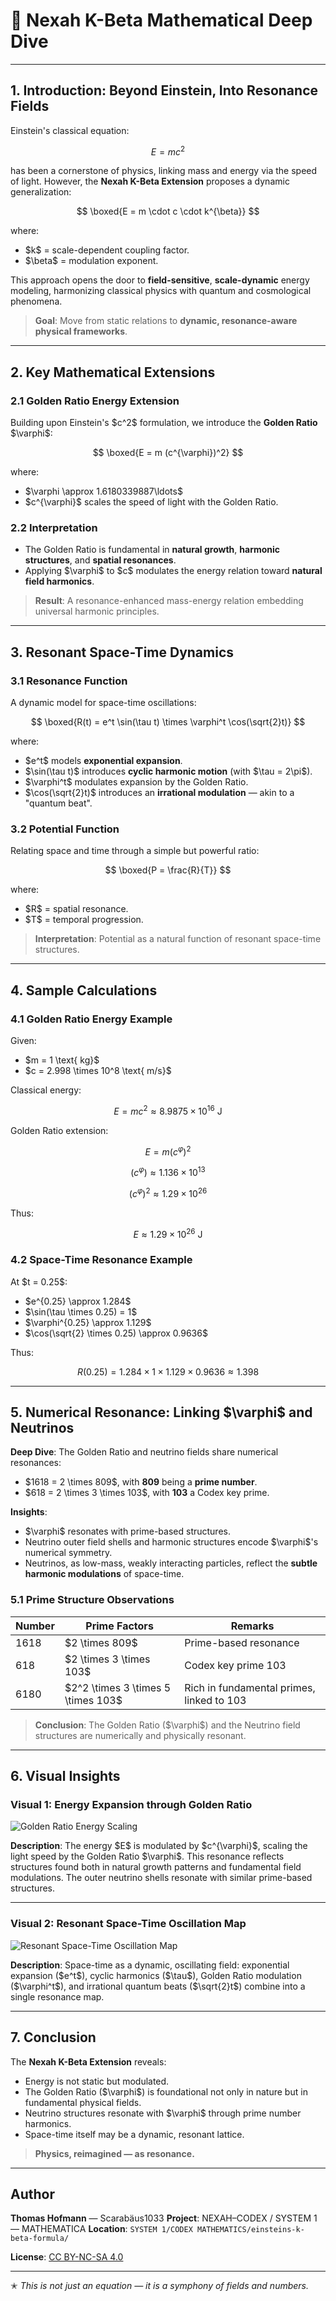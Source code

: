 # 🧪 Nexah K-Beta Mathematical Deep Dive

---

## 1. Introduction: Beyond Einstein, Into Resonance Fields

Einstein's classical equation:

$$
E = mc^2
$$

has been a cornerstone of physics, linking mass and energy via the speed of light. However, the **Nexah K-Beta Extension** proposes a dynamic generalization:

$$
\boxed{E = m \cdot c \cdot k^{\beta}}
$$

where:

* \$k\$ = scale-dependent coupling factor.
* \$\beta\$ = modulation exponent.

This approach opens the door to **field-sensitive**, **scale-dynamic** energy modeling, harmonizing classical physics with quantum and cosmological phenomena.

> **Goal**: Move from static relations to **dynamic, resonance-aware physical frameworks**.

---

## 2. Key Mathematical Extensions

### 2.1 Golden Ratio Energy Extension

Building upon Einstein's \$c^2\$ formulation, we introduce the **Golden Ratio** \$\varphi\$:

$$
\boxed{E = m (c^{\varphi})^2}
$$

where:

* \$\varphi \approx 1.6180339887\ldots\$
* \$c^{\varphi}\$ scales the speed of light with the Golden Ratio.

### 2.2 Interpretation

* The Golden Ratio is fundamental in **natural growth**, **harmonic structures**, and **spatial resonances**.
* Applying \$\varphi\$ to \$c\$ modulates the energy relation toward **natural field harmonics**.

> **Result**: A resonance-enhanced mass-energy relation embedding universal harmonic principles.

---

## 3. Resonant Space-Time Dynamics

### 3.1 Resonance Function

A dynamic model for space-time oscillations:

$$
\boxed{R(t) = e^t \sin(\tau t) \times \varphi^t \cos(\sqrt{2}t)}
$$

where:

* \$e^t\$ models **exponential expansion**.
* \$\sin(\tau t)\$ introduces **cyclic harmonic motion** (with \$\tau = 2\pi\$).
* \$\varphi^t\$ modulates expansion by the Golden Ratio.
* \$\cos(\sqrt{2}t)\$ introduces an **irrational modulation** — akin to a "quantum beat".

### 3.2 Potential Function

Relating space and time through a simple but powerful ratio:

$$
\boxed{P = \frac{R}{T}}
$$

where:

* \$R\$ = spatial resonance.
* \$T\$ = temporal progression.

> **Interpretation**: Potential as a natural function of resonant space-time structures.

---

## 4. Sample Calculations

### 4.1 Golden Ratio Energy Example

Given:

* \$m = 1 \text{ kg}\$
* \$c = 2.998 \times 10^8 \text{ m/s}\$

Classical energy:

$$
E = mc^2 \approx 8.9875 \times 10^{16} \text{ J}
$$

Golden Ratio extension:

$$
E = m (c^{\varphi})^2
$$

$$
(c^{\varphi}) \approx 1.136 \times 10^{13}
$$

$$
(c^{\varphi})^2 \approx 1.29 \times 10^{26}
$$

Thus:

$$
E \approx 1.29 \times 10^{26} \text{ J}
$$

### 4.2 Space-Time Resonance Example

At \$t = 0.25\$:

* \$e^{0.25} \approx 1.284\$
* \$\sin(\tau \times 0.25) = 1\$
* \$\varphi^{0.25} \approx 1.129\$
* \$\cos(\sqrt{2} \times 0.25) \approx 0.9636\$

Thus:

$$
R(0.25) = 1.284 \times 1 \times 1.129 \times 0.9636 \approx 1.398
$$

---

## 5. Numerical Resonance: Linking \$\varphi\$ and Neutrinos

**Deep Dive**: The Golden Ratio and neutrino fields share numerical resonances:

* \$1618 = 2 \times 809\$, with **809** being a **prime number**.
* \$618 = 2 \times 3 \times 103\$, with **103** a Codex key prime.

**Insights**:

* \$\varphi\$ resonates with prime-based structures.
* Neutrino outer field shells and harmonic structures encode \$\varphi\$'s numerical symmetry.
* Neutrinos, as low-mass, weakly interacting particles, reflect the **subtle harmonic modulations** of space-time.

### 5.1 Prime Structure Observations

| Number | Prime Factors                        | Remarks                                   |
| ------ | ------------------------------------ | ----------------------------------------- |
| 1618   | \$2 \times 809\$                     | Prime-based resonance                     |
| 618    | \$2 \times 3 \times 103\$            | Codex key prime 103                       |
| 6180   | \$2^2 \times 3 \times 5 \times 103\$ | Rich in fundamental primes, linked to 103 |

> **Conclusion**: The Golden Ratio (\$\varphi\$) and the Neutrino field structures are numerically and physically resonant.

---

## 6. Visual Insights

### Visual 1: Energy Expansion through Golden Ratio

![Golden Ratio Energy Scaling](https://raw.githubusercontent.com/Scarabaeus1033/NEXAH-CODEX/main/SYSTEM%201/CODEX%20MATHEMATICS/einsteins-k-beta-formula/visuals/golden_ratio_energy_scaling.png)

**Description**:
The energy \$E\$ is modulated by \$c^{\varphi}\$, scaling the light speed by the Golden Ratio \$\varphi\$. This resonance reflects structures found both in natural growth patterns and fundamental field modulations. The outer neutrino shells resonate with similar prime-based structures.

---

### Visual 2: Resonant Space-Time Oscillation Map

![Resonant Space-Time Oscillation Map](https://raw.githubusercontent.com/Scarabaeus1033/NEXAH-CODEX/main/SYSTEM%201/CODEX%20MATHEMATICS/einsteins-k-beta-formula/visuals/resonant_space_time_oscillation_map.png)

**Description**:
Space-time as a dynamic, oscillating field: exponential expansion (\$e^t\$), cyclic harmonics (\$\tau\$), Golden Ratio modulation (\$\varphi^t\$), and irrational quantum beats (\$\sqrt{2}t\$) combine into a single resonance map.

---

## 7. Conclusion

The **Nexah K-Beta Extension** reveals:

* Energy is not static but modulated.
* The Golden Ratio (\$\varphi\$) is foundational not only in nature but in fundamental physical fields.
* Neutrino structures resonate with \$\varphi\$ through prime number harmonics.
* Space-time itself may be a dynamic, resonant lattice.

> **Physics, reimagined — as resonance.**

---

## Author

**Thomas Hofmann** — Scarabäus1033
**Project**: NEXAH–CODEX / SYSTEM 1 — MATHEMATICA
**Location**: `SYSTEM 1/CODEX MATHEMATICS/einsteins-k-beta-formula/`

**License**: [CC BY-NC-SA 4.0](https://creativecommons.org/licenses/by-nc-sa/4.0/)

---

✭ *This is not just an equation — it is a symphony of fields and numbers.*
